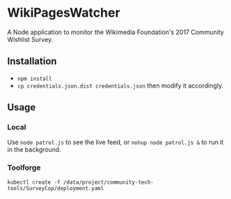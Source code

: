 # WikiPagesWatcher
A Node application to monitor the Wikimedia Foundation's 2017 Community Wishlist Survey.

## Installation ##
* `npm install`
* `cp credentials.json.dist credentials.json` then modify it accordingly.

## Usage ##

### Local ###
Use `node patrol.js` to see the live feed, or `nohup node patrol.js &` to run it in the background.

### Toolforge ###
`kubectl create -f /data/project/community-tech-tools/SurveyCop/deployment.yaml`

